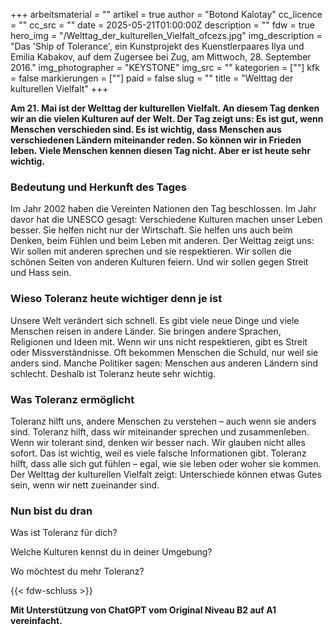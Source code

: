 +++
arbeitsmaterial = ""
artikel = true
author = "Botond Kalotay"
cc_licence = ""
cc_src = ""
date = 2025-05-21T01:00:00Z
description = ""
fdw = true
hero_img = "/Welttag_der_kulturellen_Vielfalt_ofcezs.jpg"
img_description = "Das 'Ship of Tolerance', ein Kunstprojekt des Kuenstlerpaares Ilya und Emilia Kabakov, auf dem Zugersee bei Zug, am Mittwoch, 28. September 2016."
img_photographer = "KEYSTONE"
img_src = ""
kategorien = [""]
kfk = false
markierungen = [""]
paid = false
slug = ""
title = "Welttag der kulturellen Vielfalt"
+++

**Am 21. Mai ist der Welttag der kulturellen Vielfalt. An diesem Tag denken wir an die vielen Kulturen auf der Welt. Der Tag zeigt uns: Es ist gut, wenn Menschen verschieden sind. Es ist wichtig, dass Menschen aus verschiedenen Ländern miteinander reden. So können wir in Frieden leben. Viele Menschen kennen diesen Tag nicht. Aber er ist heute sehr wichtig.**

### Bedeutung und Herkunft des Tages

Im Jahr 2002 haben die Vereinten Nationen den Tag beschlossen. Im Jahr davor hat die UNESCO gesagt: Verschiedene Kulturen machen unser Leben besser. Sie helfen nicht nur der Wirtschaft. Sie helfen uns auch beim Denken, beim Fühlen und beim Leben mit anderen.
Der Welttag zeigt uns: Wir sollen mit anderen sprechen und sie respektieren. Wir sollen die schönen Seiten von anderen Kulturen feiern. Und wir sollen gegen Streit und Hass sein.

### Wieso Toleranz heute wichtiger denn je ist

Unsere Welt verändert sich schnell. Es gibt viele neue Dinge und viele Menschen reisen in andere Länder. Sie bringen andere Sprachen, Religionen und Ideen mit. Wenn wir uns nicht respektieren, gibt es Streit oder Missverständnisse. Oft bekommen Menschen die Schuld, nur weil sie anders sind. Manche Politiker sagen: Menschen aus anderen Ländern sind schlecht. Deshalb ist Toleranz heute sehr wichtig.

### Was Toleranz ermöglicht

Toleranz hilft uns, andere Menschen zu verstehen – auch wenn sie anders sind. Toleranz hilft, dass wir miteinander sprechen und zusammenleben. Wenn wir tolerant sind, denken wir besser nach. Wir glauben nicht alles sofort. Das ist wichtig, weil es viele falsche Informationen gibt. Toleranz hilft, dass alle sich gut fühlen – egal, wie sie leben oder woher sie kommen. Der Welttag der kulturellen Vielfalt zeigt: Unterschiede können etwas Gutes sein, wenn wir nett zueinander sind.

### Nun bist du dran

Was ist Toleranz für dich?

Welche Kulturen kennst du in deiner Umgebung?

Wo möchtest du mehr Toleranz?

{{< fdw-schluss >}}

**Mit Unterstützung von ChatGPT vom Original Niveau B2 auf A1 vereinfacht.**